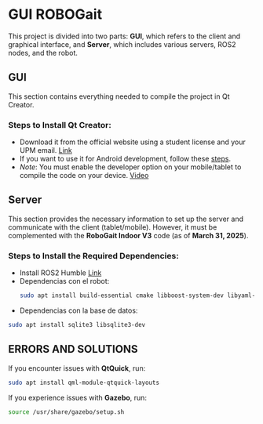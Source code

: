 # GUI ROBOGait

This project is divided into two parts: **GUI**, which refers to the client and graphical interface, and **Server**, which includes various servers, ROS2 nodes, and the robot.

## GUI
This section contains everything needed to compile the project in Qt Creator.

### Steps to Install Qt Creator:
+ Download it from the official website using a student license and your UPM email. [Link](https://www.qt.io/qt-educational-license#application)
+ If you want to use it for Android development, follow these [steps](https://doc.qt.io/qt-6/android-getting-started.html).
+ _Note_: You must enable the developer option on your mobile/tablet to compile the code on your device. [Video](https://youtu.be/f91wxQdP8Ak?si=0kSbNOwmc2m3rqNe)

## Server
This section provides the necessary information to set up the server and communicate with the client (tablet/mobile). However, it must be complemented with the **RoboGait Indoor V3** code (as of **March 31, 2025**).

### Steps to Install the Required Dependencies:
+ Install ROS2 Humble [Link](https://docs.ros.org/en/humble/Installation/Ubuntu-Install-Debs.html)
+ Dependencias con el robot:
  ```bash
  sudo apt install build-essential cmake libboost-system-dev libyaml-cpp-dev nlohmann-json3-dev libopencv-dev
  ```
+ Dependencias con la base de datos:
````bash
sudo apt install sqlite3 libsqlite3-dev
````

## ERRORS AND SOLUTIONS
If you encounter issues with **QtQuick**, run:
```bash
sudo apt install qml-module-qtquick-layouts
```
If you experience issues with **Gazebo**, run:
```bash
source /usr/share/gazebo/setup.sh
```

